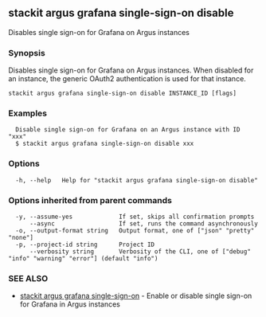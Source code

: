 ## stackit argus grafana single-sign-on disable

Disables single sign-on for Grafana on Argus instances

### Synopsis

Disables single sign-on for Grafana on Argus instances.
When disabled for an instance, the generic OAuth2 authentication is used for that instance.

```
stackit argus grafana single-sign-on disable INSTANCE_ID [flags]
```

### Examples

```
  Disable single sign-on for Grafana on an Argus instance with ID "xxx"
  $ stackit argus grafana single-sign-on disable xxx
```

### Options

```
  -h, --help   Help for "stackit argus grafana single-sign-on disable"
```

### Options inherited from parent commands

```
  -y, --assume-yes             If set, skips all confirmation prompts
      --async                  If set, runs the command asynchronously
  -o, --output-format string   Output format, one of ["json" "pretty" "none"]
  -p, --project-id string      Project ID
      --verbosity string       Verbosity of the CLI, one of ["debug" "info" "warning" "error"] (default "info")
```

### SEE ALSO

* [stackit argus grafana single-sign-on](./stackit_argus_grafana_single-sign-on.md)	 - Enable or disable single sign-on for Grafana in Argus instances

